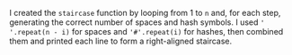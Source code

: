 I created the `staircase` function by looping from 1 to `n` and, for each step, generating the correct number of spaces and hash symbols. I used `' '.repeat(n - i)` for spaces and `'#'.repeat(i)` for hashes, then combined them and printed each line to form a right-aligned staircase.

